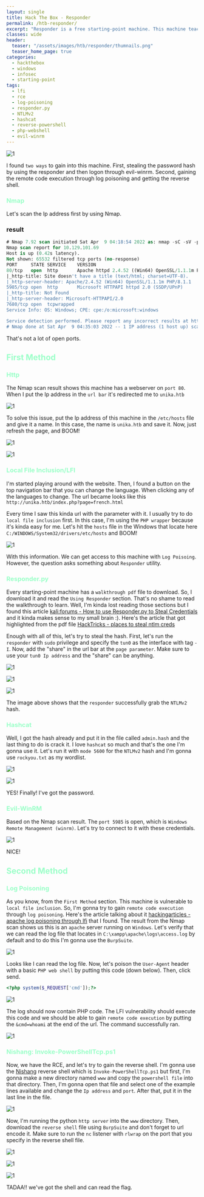 ```yaml
---
layout: single
title: Hack The Box - Responder
permalink: /htb-responder/
excerpt: "Responder is a free starting-point machine. This machine teaches us how to use the responder utility to steal the password hash and crack it with hashcat. On top of that, this machine is also vulnerable to local file inclusion. Which we can exploit through log poisoning to gain remote code execution and get the reverse shell."
classes: wide
header:
  teaser: "/assets/images/htb/responder/thumnails.png"
  teaser_home_page: true  
categories:
  - hackthebox
  - windows
  - infosec
  - starting-point
tags:
  - lfi
  - rce
  - log-poisoning
  - responder.py
  - NTLMv2
  - hashcat
  - reverse-powershell
  - php-webshell
  - evil-winrm
---
```


![1](/assets/images/htb/responder/thumnails.png)

I found `two ways` to gain into this machine. First, stealing the password hash by using the responder and then logon through evil-winrm. Second, gaining the remote code execution through log poisoning and getting the reverse shell.

### <font color="#9bffc8">Nmap</font>

Let's scan the Ip address first by using Nmap.

### result

```sql
# Nmap 7.92 scan initiated Sat Apr  9 04:18:54 2022 as: nmap -sC -sV -p- -oN nmap/responder_all 10.129.101.69
Nmap scan report for 10.129.101.69
Host is up (0.42s latency).
Not shown: 65532 filtered tcp ports (no-response)
PORT     STATE SERVICE    VERSION
80/tcp   open  http       Apache httpd 2.4.52 ((Win64) OpenSSL/1.1.1m PHP/8.1.1)
|_http-title: Site doesn't have a title (text/html; charset=UTF-8).
|_http-server-header: Apache/2.4.52 (Win64) OpenSSL/1.1.1m PHP/8.1.1
5985/tcp open  http       Microsoft HTTPAPI httpd 2.0 (SSDP/UPnP)
|_http-title: Not Found
|_http-server-header: Microsoft-HTTPAPI/2.0
7680/tcp open  tcpwrapped
Service Info: OS: Windows; CPE: cpe:/o:microsoft:windows

Service detection performed. Please report any incorrect results at https://nmap.org/submit/ .
# Nmap done at Sat Apr  9 04:35:03 2022 -- 1 IP address (1 host up) scanned in 968.69 seconds
```

That's not a lot of open ports.

## <font color="#9bffc8">First Method</font>

### <font color="#9bffc8">Http</font>

The Nmap scan result shows this machine has a webserver on `port 80`. When I put the Ip address in the `url bar` it's redirected me to `unika.htb`

![1](/assets/images/htb/responder/unika-htb-redirect.png)

To solve this issue, put the Ip address of this machine in the `/etc/hosts` file and give it a name. In this case, the name is `unika.htb` and save it. Now, just refresh the page, and BOOM!

![1](/assets/images/htb/responder/add-etc-hosts-unika-htb.png)

![1](/assets/images/htb/responder/unika-webpage.png)

### <font color="#9bffc8">Local File Inclusion/LFI</font>

I'm started playing around with the website. Then, I found a button on the top navigation bar that you can change the language. When clicking any of the languages to change. The url became looks like this `http://unika.htb/index.php?page=french.html`

Every time I saw this kinda url with the parameter with it. I usually try to do `local file inclusion` first. In this case, I'm using the `PHP wrapper` because it's kinda easy for me. Let's hit the `hosts` file in the Windows that locate here `C:/WINDOWS/System32/drivers/etc/hosts` and BOOM!

![1](/assets/images/htb/responder/lfi-php-wrapper.png)

With this information. We can get access to this machine with `Log Poisoing`. However, the question asks something about `Responder` utility. 

### <font color="#9bffc8">Responder.py</font>
Every starting-point machine has a `walkthrough pdf` file to download. So, I download it and read the `Using Responder` section. That's no shame to read the walkthrough to learn. Well, I'm kinda lost reading those sections but I found this article [kali:forums - How to use Responder.py to Steal Credentials](https://forums.kali.org/showthread.php?36036-Penetration-Testing-How-to-use-Responder-py-to-Steal-Credentials)  and it kinda makes sense to my small brain :).  Here's the article that got highlighted from the pdf file [HackTricks - places to steal ntlm creds](https://book.hacktricks.xyz/windows/ntlm/places-to-steal-ntlm-creds#lfi)

Enough with all of this, let's try to steal the hash. First, let's run the `responder` with `sudo` privilege and specify the `tun0` as the interface with tag `-I`. Now, add the "share" in the url bar at the `page parameter`. Make sure to use your `tun0 Ip address` and the "share" can be anything.

![1](/assets/images/htb/responder/responder-run.png)

![1](/assets/images/htb/responder/responder-yeet.png)

![1](/assets/images/htb/responder/responder-hash.png)

The image above shows that the `responder` successfully grab the `NTLMv2` hash.

### <font color="#9bffc8">Hashcat</font>

Well, I got the hash already and put it in the file called `admin.hash` and the last thing to do is crack it. I love `hashcat` so much and that's the one I'm gonna use it. Let's run it with `mode 5600` for the `NTLMv2` hash and I'm gonna use `rockyou.txt` as my wordlist. 

![1](/assets/images/htb/responder/hashcat-run.png)

![1](/assets/images/htb/responder/hashcat-got-it.png)

YES! Finally! I've got the password.

### <font color="#9bffc8">Evil-WinRM</font>
Based on the Nmap scan result. The `port 5985` is open, which is `Windows Remote Management (winrm)`. Let's try to connect to it with these credentials.

![1](/assets/images/htb/responder/evil-winrm-administrator.png)

NICE!

## <font color="#9bffc8">Second Method</font>

### <font color="#9bffc8">Log Poisoning</font>

As you know, from the `First Method` section. This machine is vulnerable to `local file inclusion`. So, I'm gonna try to gain `remote code execution` through `log poisoning`. Here's the article talking about it [hackingarticles - apache log poisoning through lfi](https://www.hackingarticles.in/apache-log-poisoning-through-lfi/) that I found. The result from the Nmap scan shows us this is an `apache` server running on `Windows`. Let's verify that we can read the log file that locates in `C:\xampp\apache\logs\access.log` by default and to do this I'm gonna use the `BurpSuite`.

![1](/assets/images/htb/responder/burpsuite-read-logs.png)

Looks like I can read the log file. Now, let's poison the `User-Agent` header with a basic `PHP web shell` by putting this code (down below). Then, click send.

```php
<?php system($_REQUEST['cmd']);?>
```

![1](/assets/images/htb/responder/burpsuite-send-php-web-shell.png)

The log should now contain PHP code. The  LFI vulnerability should execute this code and we should be able to gain `remote code execution` by putting the `&cmd=whoami` at the end of the url. The command successfully ran.

![1](/assets/images/htb/responder/burpsuite-rce-whoami.png)

### <font color="#9bffc8">Nishang: Invoke-PowerShellTcp.ps1</font>

Now, we have the RCE, and let's try to gain the reverse shell. I'm gonna use the [Nishang](https://github.com/samratashok/nishang) reverse shell which is `Invoke-PowerShellTcp.ps1` but first, I'm gonna make a new directory named `www` and copy the `powershell file` into that directory. Then, I'm gonna open that file and select one of the example lines available and change the `Ip address` and `port`. After that, put it in the last line in the file.

![1](/assets/images/htb/responder/nishang-ip-port.png)

Now, I'm running the python `http server` into the `www` directory. Then, download the  `reverse shell` file using `BurpSuite` and don't forget to url encode it. Make sure to run the `nc` listener with `rlwrap` on the port that you specify in the reverse shell file.

![1](/assets/images/htb/responder/nishang-python-http-server.png)

![1](/assets/images/htb/responder/nishang-burpsuite-download-reverse-shell.png)

![1](/assets/images/htb/responder/nishang-got-the-shell.png)

TADAA!! we've got the shell and can read the flag.